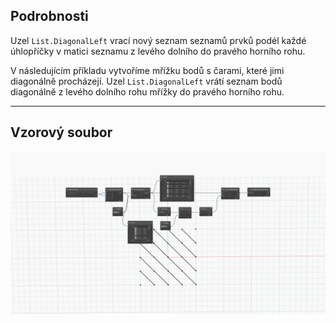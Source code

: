 ## Podrobnosti
Uzel `List.DiagonalLeft` vrací nový seznam seznamů prvků podél každé úhlopříčky v matici seznamu z levého dolního do pravého horního rohu.

V následujícím příkladu vytvoříme mřížku bodů s čarami, které jimi diagonálně procházejí. Uzel `List.DiagonalLeft` vrátí seznam bodů diagonálně z levého dolního rohu mřížky do pravého horního rohu.


___
## Vzorový soubor

![List.DiagonalLeft](./DSCore.List.DiagonalLeft_img.jpg)
